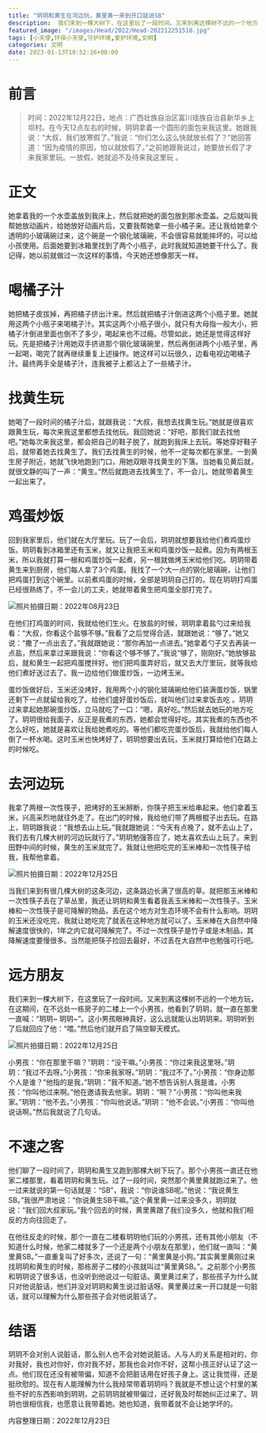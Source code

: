 ```yaml
---
title: "玥玥和黄生在河边玩，黄里黄一来到开口就说SB"
description:  我们来到一棵大树下，在这里玩了一段时间。又来到离这棵树不远的一个地方玩，在不远处一栋房子的二楼上一个小男孩，他看到了玥玥，就一直在那里一直喊：“玥玥~ 玥玥~”。
featured_image: "/images/Head/2022/Head-202212251518.jpg"
tags: [小天使,环保小天使,守护环境,爱护环境,文明]
categories: 文明
date: 2023-01-13T10:52:16+08:00
---
```


# 前言

> 时间：2022年12月22日，地点：广西壮族自治区富川瑶族自治县新华乡上坝村。在今天12点左右的时候，玥玥拿着一个圆形的面包来我这里。她跟我说：“大叔，我们放寒假了。”我说：“你们怎么这么快就放长假了？”她回答道：“因为疫情的原因，怕以就放假了。”之前她跟我说过，她要放长假了才来我家里玩。一放假，她就迫不及待来我这里玩 。

# 正文

她拿着我的一个水壶盖放到我床上，然后就把她的面包放到那水壶盖。之后就叫我帮她放动画片，给她放好动画片后，又要我帮她拿一些小橘子来。还让我给她拿个透明的小玻璃碗过来，这个碗是一个钢化玻璃碗，不会很容易就能摔坏的，可以给小孩使用。后面她要到冰箱里找到了两个小瓶子，此时我就知道她要干什么了。我记得，她以前就做过一次这样的事情，今天她还想像那天一样。

# 喝橘子汁

她把橘子皮拔掉，再把橘子挤出汁来。然后就把橘子汁倒进这两个小瓶子里。她就用这两个小瓶子来喝橘子汁。其实这两个小瓶子很小，就只有大母指一般大小，把橘子汁倒进里面也倒不了多少，喝起来也不过瘾。尽管如此，她还是觉得这样好玩。先是把橘子汁用她双手挤进那个钢化玻璃碗里，然后再倒进两个小瓶子里，再一起喝，喝完了就再继续重复上述操作。她这样可以玩很久，边看电视边喝橘子汁。最终两手全是橘子汁，连我被子上都沾上了一些橘子汁。

# 找黄生玩

她喝了一段时间的橘子汁后，就跟我说：“大叔，我想去找黄生玩。”她就是很喜欢跟黄生玩，每次来我这里都想去找他玩。我回她说：“好吧，那我们就去找他吧。”她每次来我这里，都会把自己的鞋子脱了，就跑到我床上去玩。等她穿好鞋子后，就带着她去找黄生了。我们去找黄生的时候，他不一定每次都在家里。一到黄生房子附近，她就飞快地跑到门口，用她双眼寻找黄生的下落。当她看见黄后就，就很文静的叫了一声：“黄生。”然后就跑进去找黄生了，不一会儿，她就带着黄生一起出来了。

# 鸡蛋炒饭

回到我家里后，他们就在大厅里玩。玩了一会后，玥玥就想要我给他们煮鸡蛋炒饭。玥玥看到冰箱里还有玉米，就又让我把玉米和鸡蛋炒饭一起煮。因为有两根玉米，所以我就打算一根和鸡蛋炒饭一起煮，另一根就做烤玉米给他们吃。玥玥带着黄生来到厨房，他们每人拿了3个鸡蛋。我找了一个大一点的钢化玻璃碗，让他们把鸡蛋打到这个碗里。以前煮鸡蛋的时候，全部是玥玥自己打的。现在玥玥打鸡蛋已经很熟练了，不一会儿的工夫，她就带着黄生把鸡蛋全部打完了。

![](/images/2022/12/202208231250.jpg "照片拍摄日期：2022年08月23日")

在他们打鸡蛋的时间，我就给他们生火。在放盐的时候，玥玥拿着盐勺过来给我看：“大叔，你看这个盐够不够。”我看了之后觉得合适，就跟她说：“够了。”她又说：“撒了一点出去了。”我就跟她说：“那你再加一点进去。”她拿着勺子又去再装一点盐，然后来拿过来跟我说：“你看这个够不够了。”我说“够了，刚刚好。”她放够盐后，就和黄生一起把鸡蛋搅拌好。他们把鸡蛋弄好后，就又去大厅里玩，就等我给他们煮好送过去了。我一边给他们做蛋炒饭，一边烤玉米。

蛋炒饭做好后，玉米还没烤好，我用两个小的钢化玻璃碗给他们装满蛋炒饭，锅里还剩下一点就留给我吃了。给他们盛好蛋炒饭后，就叫他们过来拿饭去吃 。玥玥过来拿起她那碗蛋炒饭，立马就吃了一口：“嗯，真好吃。”然后就去她玩的地方吃了。玥玥很给我面子，反正是我煮的东西，她都会觉得好吃。其实我煮的东西也不怎么好吃，她就是喜欢让我给她煮吃的。等他们都吃完蛋炒饭后，我就给他们每人倒了一杯水喝。这时玉米也快烤好了，玥玥想要出去玩，玉米就打算给他们在路上的时候吃。

# 去河边玩

我拿了两根一次性筷子，把烤好的玉米掰断，你筷子把玉米给串起来。他们拿着玉米，兴高采烈地就往外走了。在出门的时候，我给他们带了两根棍子出去玩。在路上，玥玥跟我说：“我想去山上玩。”我就跟她说：“今天有点晚了，就不去山上了，我们去有几棵大树的河边玩就行了。”玥玥勉强答应了，她太喜欢去山上玩了。来到田野中间的时候，黄生的玉米就完了。我就让他把吃完的玉米棒和一次性筷子给我，我帮他拿着。

![](/images/2022/12/202212251518.jpg "照片拍摄日期：2022年12月25日")

当我们来到有很几棵大树的这条河边，这条路边长满了很高的草。就把那玉米棒和一次性筷子丢在了草丛里，我还让玥玥和黄生看着我丢玉米棒和一次性筷子。玉米棒和一次性筷子是可降解的物品，丢在这个地方对生态环境不会有什么影响。玥玥的玉米还没吃完，我就让她吃完了就丢在这种地方就可以了。玉米棒在大自然中降解速度很快的，1年之内它就可降解完了。不过一次性筷子是竹子或是木制品，其降解速度要慢很多。当然能把筷子捡回去最好，不过丢在大自然中也勉强可行吧。

# 远方朋友

我们来到一棵大树下，在这里玩了一段时间。又来到离这棵树不远的一个地方玩，在这期间，在不远处一栋房子的二楼上一个小男孩，他看到了玥玥，就一直在那里一直喊：“玥玥~ 玥玥~”。这小男孩眼神真好，这么远就能认出玥玥来。玥玥听到了后就回应了他：“喂。”然后他们就开启了隔空聊天模式。

![](/images/2022/12/202212251519.jpg "照片拍摄日期：2022年12月25日")

小男孩：“你在那里干嘛？”玥玥：“没干嘛。”小男孩：“你过来我这里呀。”玥玥：“我过不去呀。”小男孩：“你来我家呀。”玥玥：“我过不了。”小男孩：“你身边那个人是谁？”他指的是我，”玥玥：“我不知道。”她不想告诉别人我是谁。小男孩：“你叫他过来啊。”他在邀请我去他家。玥玥：“啊？”小男孩：“你叫他来我家。”玥玥：“他不去。”小男孩：“你叫他说话。”玥玥：“他不会说。”小男孩：“你叫他说话啊。”然后我就说了几句话。

# 不速之客

他们聊了一段时间了，玥玥和黄生又跑到那棵大树下玩了。那个小男孩一直还在他家二楼那里，看着玥玥和黄生玩。过了一段时间，突然那个黄里黄就跑过来了。他一过来就说的第一句话就是：“SB”，我说：“你说谁SB呢。”他说：“我说黄生SB。”我很严肃地说：“你说黄生SB干嘛。”这个黄里黄一过来没多久，玥玥就说：“我们回大叔家玩。”我个回去的时候，黄里黄跟了我们没多久，他就和我们相反的方向往回走了。

在他往反走的时候，那个一直在二楼看玥玥他们玩的小男孩，还有其他小朋友（不知道什么时候，他家二楼就多了一个还是两个小朋友在那里），他们就一直叫：“黄里黄SB。”一直重复叫了好多次，还说了一句：“黄里黄是小狗。”其实黄里黄刚过来找玥玥和黄生的时候，那栋房子二楼的小孩就叫过“黄里黄SB。”。之前那个小男孩和玥玥说了很多话，也没听到他说过一句脏话。黄里黄过来了，那些孩子为什么就只对他说脏话，他们并没对玥玥和黄生说过脏话呀。黄里黄过来一开口就是一句脏话，就可以理解为什么那些孩子会对他说脏话了。

# 结语

玥玥不会对别人说脏话，那么别人也不会对她说脏话。人与人的关系是相对的，你对我好，我也对你好，你对我不好，那我也会对你不好，这帮小孩正好认证了这一点。他们现在还没有被带偏，知道不会把脏话用在好孩子身上。这让我觉得，还是挺欣慰的。现在有人能理解为什么我经常带着玥玥吗？我就是不想让这个村里的某些不好的东西影响到玥玥，之前玥玥就被带偏过，还好我及时帮她纠正过来了。玥玥也很相信我，也愿意让我带着她。她也知道，我带着就不会让她学坏的。

内容整理日期：2022年12月23日